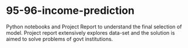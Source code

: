 # 95-96-income-prediction
Python notebooks and Project Report to understand the final selection of model. Project report extensively explores data-set and the solution is aimed to solve problems of govt institutions.  
